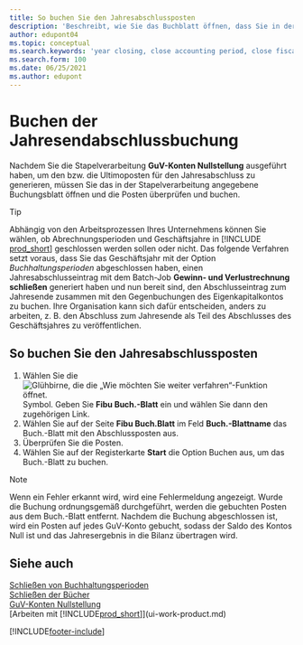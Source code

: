 ```yaml
---
title: So buchen Sie den Jahresabschlussposten
description: 'Beschreibt, wie Sie das Buchblatt öffnen, dass Sie in der Stapelverarbeitung "GuV-Konten Nullstellung" definier haben und dann den Jahresabschlusseintrag überprüfen und buchen.'
author: edupont04
ms.topic: conceptual
ms.search.keywords: 'year closing, close accounting period, close fiscal year, bank account detailed trial balance'
ms.search.form: 100
ms.date: 06/25/2021
ms.author: edupont
---
```

# <a name="posting-the-year-end-closing-entry"></a><a name="posting-the-year-end-closing-entry"></a><a name="posting-the-year-end-closing-entry"></a>Buchen der Jahresendabschlussbuchung

Nachdem Sie die Stapelverarbeitung **GuV-Konten Nullstellung** ausgeführt haben, um den bzw. die Ultimoposten für den Jahresabschluss zu generieren, müssen Sie das in der Stapelverarbeitung angegebene Buchungsblatt öffnen und die Posten überprüfen und buchen.  

> [!TIP]
> Abhängig von den Arbeitsprozessen Ihres Unternehmens können Sie wählen, ob Abrechnungsperioden und Geschäftsjahre in [!INCLUDE [prod_short](includes/prod_short.md)] geschlossen werden sollen oder nicht. Das folgende Verfahren setzt voraus, dass Sie das Geschäftsjahr mit der Option *Buchhaltungsperioden* abgeschlossen haben, einen Jahresabschlusseintrag mit dem Batch-Job **Gewinn- und Verlustrechnung schließen** generiert haben und nun bereit sind, den Abschlusseintrag zum Jahresende zusammen mit den Gegenbuchungen des Eigenkapitalkontos zu buchen. Ihre Organisation kann sich dafür entscheiden, anders zu arbeiten, z. B. den Abschluss zum Jahresende als Teil des Abschlusses des Geschäftsjahres zu veröffentlichen.

## <a name="to-post-the-year-end-closing-entry"></a><a name="to-post-the-year-end-closing-entry"></a><a name="to-post-the-year-end-closing-entry"></a>So buchen Sie den Jahresabschlussposten

1. Wählen Sie die ![Glühbirne, die die „Wie möchten Sie weiter verfahren“-Funktion öffnet.](media/ui-search/search_small.png "Tell me-Funktion") Symbol. Geben Sie **Fibu Buch.-Blatt** ein und wählen Sie dann den zugehörigen Link.
2. Wählen Sie auf der Seite **Fibu Buch.Blatt** im Feld **Buch.-Blattname** das Buch.-Blatt mit den Abschlussposten aus.
3. Überprüfen Sie die Posten.
4. Wählen Sie auf der Registerkarte **Start** die Option Buchen aus, um das Buch.-Blatt zu buchen.

> [!NOTE]  
> Wenn ein Fehler erkannt wird, wird eine Fehlermeldung angezeigt. Wurde die Buchung ordnungsgemäß durchgeführt, werden die gebuchten Posten aus dem Buch.-Blatt entfernt. Nachdem die Buchung abgeschlossen ist, wird ein Posten auf jedes GuV-Konto gebucht, sodass der Saldo des Kontos Null ist und das Jahresergebnis in die Bilanz übertragen wird.

## <a name="see-also"></a><a name="see-also"></a><a name="see-also"></a>Siehe auch

[Schließen von Buchhaltungsperioden](year-close-account-periods.md)  
[Schließen der Bücher](year-close-books.md)  
[GuV-Konten Nullstellung](year-close-income-statement.md)  
[Arbeiten mit [!INCLUDE[prod_short](includes/prod_short.md)]](ui-work-product.md)


[!INCLUDE[footer-include](includes/footer-banner.md)]
